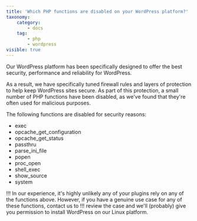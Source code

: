 ```yaml
---
title: 'Which PHP functions are disabled on your WordPress platform?'
taxonomy:
    category:
        - docs
    tag:
        - php
        - wordpress
visible: true
---
```


Our WordPress platform has been specifically designed to offer the best security, performance and reliability for WordPress.

As a result, we have specifically tuned firewall rules and layers of protection to help keep WordPress sites secure. As part of this protection, a small number of PHP functions have been disabled, as we've found that they're often used for malicious purposes. 

The following functions are disabled for security reasons:

- exec
- opcache_get_configuration
- opcache_get_status
- passthru
- parse_ini_file
- popen
- proc_open
- shell_exec
- show_source
- system

!!! In our experience, it's highly unlikely any of your plugins rely on any of the functions above. However, if you have a genuine use case for any of these functions, contact us to
!!! review the case and we'll (probably) give you permission to install WordPress on our Linux platform.